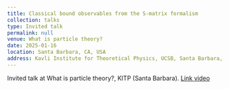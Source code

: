 ```yaml
---
title: Classical bound observables from the S-matrix formalism
collection: talks
type: Invited talk
permalink: null
venue: What is particle theory?
date: 2025-01-16
location: Santa Barbara, CA, USA
address: Kavli Institute for Theoretical Physics, UCSB, Santa Barbara, CA, USA
---
```


Invited talk at What is particle theory?, KITP (Santa Barbara). [Link video](https://online.kitp.ucsb.edu/online/particles25/gonzo/rm/jwvideo.HTML)
